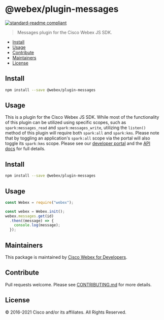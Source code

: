# @webex/plugin-messages

[![standard-readme compliant](https://img.shields.io/badge/readme%20style-standard-brightgreen.svg?style=flat-square)](https://github.com/RichardLitt/standard-readme)

> Messages plugin for the Cisco Webex JS SDK.

- [Install](#install)
- [Usage](#usage)
- [Contribute](#contribute)
- [Maintainers](#maintainers)
- [License](#license)

## Install

```bash
npm install --save @webex/plugin-messages
```

## Usage

This is a plugin for the Cisco Webex JS SDK. While most of the functionality of
this plugin can be utilized using specific scopes, such as `spark:messages_read`
and `spark:messages_write`, utilizing the `listen()` method of this plugin will
require both `spark:all` and `spark:kms`. Please note that by toggling an
application's `spark:all` scope via the portal will also toggle its `spark:kms`
scope. Please see our [developer portal](https://developer.webex.com/) and the
[API docs](https://webex.github.io/webex-js-sdk/api/) for full details.

## Install

```bash
npm install --save @webex/plugin-messages
```

## Usage

```js
const Webex = require("webex");

const webex = Webex.init();
webex.messages.get(id)
  .then((message) => {
    console.log(message);
  });
```

## Maintainers

This package is maintained by
[Cisco Webex for Developers](https://developer.webex.com/).

## Contribute

Pull requests welcome. Please see
[CONTRIBUTING.md](https://github.com/webex/webex-js-sdk/blob/master/CONTRIBUTING.md)
for more details.

## License

© 2016-2021 Cisco and/or its affiliates. All Rights Reserved.

